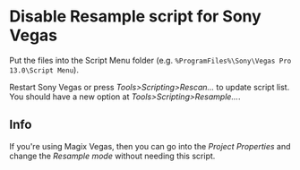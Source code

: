 # Disable Resample script for Sony Vegas
Put the files into the Script Menu folder (e.g. `%ProgramFiles%\Sony\Vegas Pro 13.0\Script Menu`).

Restart Sony Vegas or press *Tools>Scripting>Rescan...* to update script list. You should have a new option at *Tools>Scripting>Resample...*.
## Info
If you're using Magix Vegas, then you can go into the *Project Properties* and change the *Resample mode* without needing this script.
